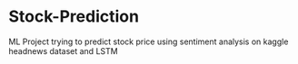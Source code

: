 # Stock-Prediction
ML Project trying to predict stock price using sentiment analysis on kaggle headnews dataset and LSTM
